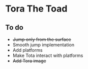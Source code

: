 # Tora The Toad

## To do
- ~~Jump only from the surface~~ 
- Smooth jump implementation 
- Add platforms
- Make Tota interact with platforms
- ~~Add Tora image~~ 